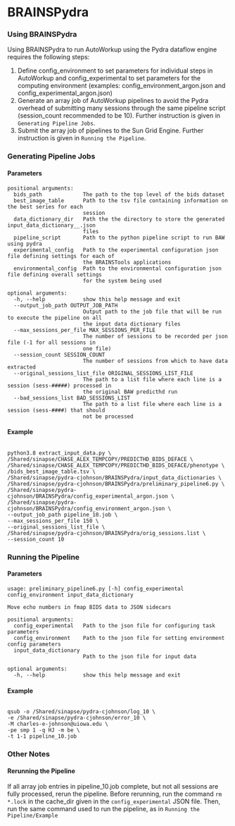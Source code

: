# BRAINSPydra

### Using BRAINSPydra

Using BRAINSPydra to run AutoWorkup using the Pydra dataflow engine requires the following steps:
1) Define config_environment to set parameters for individual steps in AutoWorkup and config_experimental to set parameters for the computing environment (examples: config_environment_argon.json and config_experimental_argon.json)
2) Generate an array job of AutoWorkup pipelines to avoid the Pydra overhead of submitting many sessions through the same pipeline script (session_count recommended to be 10). Further instruction is given in `Generating Pipeline Jobs`.
3) Submit the array job of pipelines to the Sun Grid Engine. Further instruction is given in `Running the Pipeline`.

### Generating Pipeline Jobs

#### Parameters
```
positional arguments:
  bids_path             The path to the top level of the bids dataset
  best_image_table      Path to the tsv file containing information on the best series for each
                        session
  data_dictionary_dir   Path the the directory to store the generated input_data_dictionary__.json
                        files
  pipeline_script       Path to the python pipeline script to run BAW using pydra
  experimental_config   Path to the experimental configuration json file defining settings for each of
                        the BRAINSTools applications
  environmental_config  Path to the environmental configuration json file defining overall settings
                        for the system being used

optional arguments:
  -h, --help            show this help message and exit
  --output_job_path OUTPUT_JOB_PATH
                        Output path to the job file that will be run to execute the pipeline on all
                        the input data dictionary files
  --max_sessions_per_file MAX_SESSIONS_PER_FILE
                        The number of sessions to be recorded per json file (-1 for all sessions in
                        one file)
  --session_count SESSION_COUNT
                        The number of sessions from which to have data extracted
  --original_sessions_list_file ORIGINAL_SESSIONS_LIST_FILE
                        The path to a list file where each line is a session (sess-#####) processed in
                        the original BAW predicthd run
  --bad_sessions_list BAD_SESSIONS_LIST
                        The path to a list file where each line is a session (sess-####) that should
                        not be processed
```

#### Example
```

python3.8 extract_input_data.py \
/Shared/sinapse/CHASE_ALEX_TEMPCOPY/PREDICTHD_BIDS_DEFACE \
/Shared/sinapse/CHASE_ALEX_TEMPCOPY/PREDICTHD_BIDS_DEFACE/phenotype \
/bids_best_image_table.tsv \
/Shared/sinapse/pydra-cjohnson/BRAINSPydra/input_data_dictionaries \
/Shared/sinapse/pydra-cjohnson/BRAINSPydra/preliminary_pipeline6.py \
/Shared/sinapse/pydra-cjohnson/BRAINSPydra/config_experimental_argon.json \
/Shared/sinapse/pydra-cjohnson/BRAINSPydra/config_environment_argon.json \
--output_job_path pipeline_10.job \
--max_sessions_per_file 150 \
--original_sessions_list_file \
/Shared/sinapse/pydra-cjohnson/BRAINSPydra/orig_sessions.list \
--session_count 10

```

### Running the Pipeline

#### Parameters
```
usage: preliminary_pipeline6.py [-h] config_experimental config_environment input_data_dictionary

Move echo numbers in fmap BIDS data to JSON sidecars

positional arguments:
  config_experimental   Path to the json file for configuring task parameters
  config_environment    Path to the json file for setting environment config parameters
  input_data_dictionary
                        Path to the json file for input data

optional arguments:
  -h, --help            show this help message and exit
```

#### Example
```

qsub -o /Shared/sinapse/pydra-cjohnson/log_10 \
-e /Shared/sinapse/pydra-cjohnson/error_10 \
-M charles-e-johnson@uiowa.edu \
-pe smp 1 -q HJ -m be \
-t 1-1 pipeline_10.job

```

### Other Notes

#### Rerunning the Pipeline
If all array job entries in pipeline_10.job complete, but not all sessions are fully processed, rerun the pipeline. Before rerunning, run the command `rm *.lock` in the cache_dir given in the `config_experimental` JSON file. Then, run the same command used to run the pipeline, as in `Running the Pipeline/Example`
